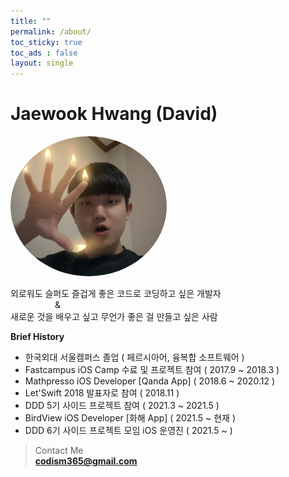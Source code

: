 ```yaml
---
title: ""
permalink: /about/
toc_sticky: true
toc_ads : false
layout: single
---
```

Jaewook Hwang (David)
==================

<a href="url"><img src="/assets/images/me.png" height="auto" width="250" style="border-radius:50%"></a>

외로워도 슬퍼도 즐겁게 좋은 코드로 코딩하고 싶은 개발자 <br>
&nbsp;&nbsp;&nbsp;&nbsp;&nbsp;&nbsp;&nbsp;&nbsp;&nbsp;&nbsp;&nbsp;&nbsp;&nbsp;&nbsp;&nbsp;&nbsp;&nbsp;&nbsp;& <br>
새로운 것을 배우고 싶고 무언가 좋은 걸 만들고 싶은 사람

**Brief History**  
- 한국외대 서울캠퍼스 졸업 ( 페르시아어, 융복합 소프트웨어 ) 
- Fastcampus iOS Camp 수료 및 프로젝트 참여 ( 2017.9 ~ 2018.3 )
- Mathpresso iOS Developer [Qanda App] ( 2018.6 ~ 2020.12 )
- Let'Swift 2018 발표자로 참여 ( 2018.11 )
- DDD 5기 사이드 프로젝트 참여 ( 2021.3 ~ 2021.5 )
- BirdView iOS Developer [화해 App] ( 2021.5 ~ 현재 )
- DDD 6기 사이드 프로젝트 모임 iOS 운영진 ( 2021.5 ~ )

> Contact Me<br>
> **codism365@gmail.com**
